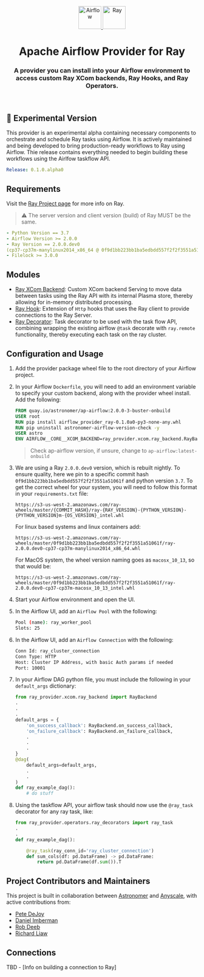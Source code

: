 <p align="center">
  <a href="https://www.airflow.apache.org">
    <img alt="Airflow" src="https://cwiki.apache.org/confluence/download/attachments/145723561/airflow_transparent.png?api=v2" width="60" />
    <img alt="Ray" src="https://avatars.githubusercontent.com/u/22125274?s=400&v=4" width="60" />
  </a>
</p>
<h1 align="center">
  Apache Airflow Provider for Ray
</h1>
  <h3 align="center">
  A provider you can install into your Airflow environment to access custom Ray XCom backends, Ray Hooks, and Ray Operators.
</h3>
<br/>

## 🧪 Experimental Version

This provider is an experimental alpha containing necessary components to
orchestrate and schedule Ray tasks using Airflow. It is actively maintained
and being developed to bring production-ready workflows to Ray using Airflow.
Thie release contains everything needed to begin building these workflows using
the Airlfow taskflow API.

```yaml
Release: 0.1.0.alpha0
```

## Requirements

Visit the [Ray Project page](https://ray.io/)
for more info on Ray.

> ⚠️ The server version and client version (build) of Ray MUST be
the same.

```yaml
- Python Version == 3.7
- Airflow Version >= 2.0.0
- Ray Version == 2.0.0.dev0
(cp37-cp37m-manylinux2014_x86_64 @ 0f9d1bb223bb1ba5edbdd557f2f2f3551a51061f)
- Filelock >= 3.0.0
```

## Modules

- [Ray XCom Backend](./ray_provider/xcom/ray_backend.py): Custom XCom backend
Serving to move data between tasks using the Ray API with its internal Plasma
store, thereby allowing for in-memory distributed processing.
- [Ray Hook](./ray_provider/hooks/ray_client.py): Extension of `Http` hooks
that uses the Ray client to provide connections to the Ray Server.
- [Ray Decorator](./ray_provider/operators/ray_decorators.py): Task decorator
to be used with the task flow API, combining wrapping the existing airflow
`@task` decorate with `ray.remote` functionality, thereby executing each
task on the ray cluster.

## Configuration and Usage

1. Add the provider package wheel file to the root directory of your Airflow project.

2. In your Airflow `Dockerfile`, you will need to add an environment variable to
specify your custom backend, along with the provider wheel install. Add the following:

    ```Dockerfile
    FROM quay.io/astronomer/ap-airflow:2.0.0-3-buster-onbuild
    USER root
    RUN pip install airflow_provider_ray-0.1.0a0-py3-none-any.whl
    RUN pip uninstall astronomer-airflow-version-check -y
    USER astro
    ENV AIRFLOW__CORE__XCOM_BACKEND=ray_provider.xcom.ray_backend.RayBackend
    ```

    > Check ap-airflow version, if unsure, change to `ap-airflow:latest-onbuild`

3. We are using a Ray `2.0.0.dev0` version, which is rebuilt nightly. To ensure
quality, here we pin to a specific commit hash
`0f9d1bb223bb1ba5edbdd557f2f2f3551a51061f` and python version `3.7`. To get
the correct wheel for your system, you will need to follow this format in your
`requirements.txt` file:

    ```http
    https://s3-us-west-2.amazonaws.com/ray-wheels/master/{COMMIT_HASH}/ray-{RAY_VERSION}-{PYTHON_VERSION}-{PYTHON_VERSION}m-{OS_VERSION}_intel.whl
    ```

    For linux based systems and linux containers add:

    ```http
    https://s3-us-west-2.amazonaws.com/ray-wheels/master/0f9d1bb223bb1ba5edbdd557f2f2f3551a51061f/ray-2.0.0.dev0-cp37-cp37m-manylinux2014_x86_64.whl
    ```

    For MacOS system, the wheel version naming goes as `macosx_10_13`, so that would
    be:

    ```http
    https://s3-us-west-2.amazonaws.com/ray-wheels/master/0f9d1bb223bb1ba5edbdd557f2f2f3551a51061f/ray-2.0.0.dev0-cp37-cp37m-macosx_10_13_intel.whl
    ```

4. Start your Airflow environment and open the UI.

5. In the Airflow UI, add an `Airflow Pool` with the following:

    ```bash
    Pool (name): ray_worker_pool
    Slots: 25
    ```

6. In the Airflow UI, add an `Airflow Connection` with the following:

    ```bash
    Conn Id: ray_cluster_connection
    Conn Type: HTTP
    Host: Cluster IP Address, with basic Auth params if needed
    Port: 10001
    ```

7. In your Airflow DAG python file, you must include the following in your
`default_args` dictionary:

    ```python
    from ray_provider.xcom.ray_backend import RayBackend
    .
    .
    .
    default_args = {
        'on_success_callback': RayBackend.on_success_callback,
        'on_failure_callback': RayBackend.on_failure_callback,
        .
        .
        .
    }
    @dag(
        default_args=default_args,
        .
        .
    )
    def ray_example_dag():
        # do stuff
    ```

8. Using the taskflow API, your airflow task should now use the
`@ray_task` decorator for any ray task, like:

    ```python
    from ray_provider.operators.ray_decorators import ray_task
    .
    .
    def ray_example_dag():

        @ray_task(ray_conn_id='ray_cluster_connection')
        def sum_cols(df: pd.DataFrame) -> pd.DataFrame:
            return pd.DataFrame(df.sum()).T
    ```

## Project Contributors and Maintainers

This project is built in collaboration between
[Astronomer](https://www.astronomer.io/) and
[Anyscale](https://www.anyscale.com/),
with active contributions from:

- [Pete DeJoy](https://github.com/petedejoy)
- [Daniel Imberman](https://github.com/dimberman)
- [Rob Deeb](https://github.com/mrrobby)
- [Richard Liaw](https://github.com/richardliaw)

## Connections

TBD - [Info on building a connection to Ray]

